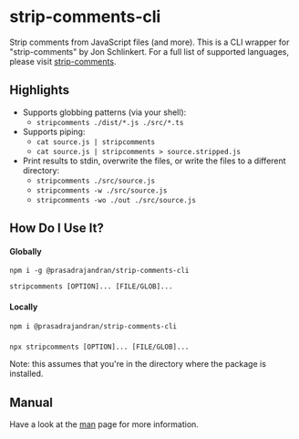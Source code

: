 # strip-comments-cli

Strip comments from JavaScript files (and more). This is a CLI wrapper for
"strip-comments" by Jon Schlinkert. For a full list of supported languages,
please visit [strip-comments](https://github.com/jonschlinkert/strip-comments#readme).

## Highlights

- Supports globbing patterns (via your shell):
  - `stripcomments ./dist/*.js ./src/*.ts`
- Supports piping:
  - `cat source.js | stripcomments`
  - `cat source.js | stripcomments > source.stripped.js`
- Print results to stdin, overwrite the files, or write the files to a
  different directory:
  - `stripcomments ./src/source.js`
  - `stripcomments -w ./src/source.js`
  - `stripcomments -wo ./out ./src/source.js`

## How Do I Use It?

#### Globally

```Shell
npm i -g @prasadrajandran/strip-comments-cli
```

```Shell
stripcomments [OPTION]... [FILE/GLOB]...
```

#### Locally

```Shell
npm i @prasadrajandran/strip-comments-cli
```

###

```Shell
npx stripcomments [OPTION]... [FILE/GLOB]...
```

Note: this assumes that you're in the directory where the package is installed.

## Manual

Have a look at the [man](https://raw.githubusercontent.com/prasadrajandran/strip-comments-cli/main/src/man.txt)
page for more information.
